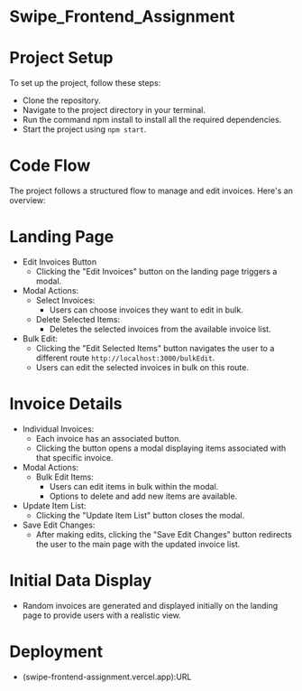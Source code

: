 # Swipe_Frontend_Assignment

# Project Setup
To set up the project, follow these steps:
- Clone the repository.
- Navigate to the project directory in your terminal.
- Run the command npm install to install all the required dependencies.
- Start the project using ```npm start```.

# Code Flow
The project follows a structured flow to manage and edit invoices. Here's an overview:

# Landing Page
- Edit Invoices Button
   - Clicking the "Edit Invoices" button on the landing page triggers a modal.
- Modal Actions:
   - Select Invoices:
     - Users can choose invoices they want to edit in bulk.
   - Delete Selected Items:
     - Deletes the selected invoices from the available invoice list.
- Bulk Edit:
   - Clicking the "Edit Selected Items" button navigates the user to a different route ```http://localhost:3000/bulkEdit```.
   - Users can edit the selected invoices in bulk on this route.
  
# Invoice Details
- Individual Invoices:
   - Each invoice has an associated button.
   - Clicking the button opens a modal displaying items associated with that specific invoice.
- Modal Actions:
   - Bulk Edit Items:
     - Users can edit items in bulk within the modal.
     - Options to delete and add new items are available.
- Update Item List:
   - Clicking the "Update Item List" button closes the modal.
- Save Edit Changes:
   - After making edits, clicking the "Save Edit Changes" button redirects the user to the main page with the updated invoice list.

# Initial Data Display
- Random invoices are generated and displayed initially on the landing page to provide users with a realistic view.

# Deployment
- (swipe-frontend-assignment.vercel.app):URL


